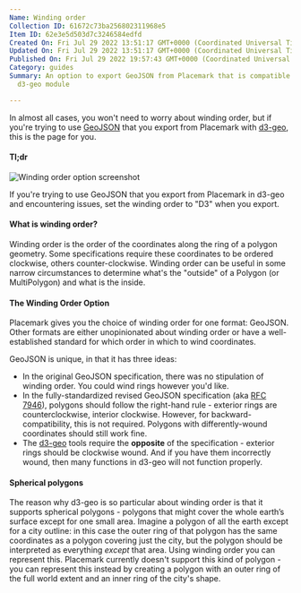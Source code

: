 ```yaml
---
Name: Winding order
Collection ID: 61672c73ba256802311968e5
Item ID: 62e3e5d503d7c3246584edfd
Created On: Fri Jul 29 2022 13:51:17 GMT+0000 (Coordinated Universal Time)
Updated On: Fri Jul 29 2022 13:51:17 GMT+0000 (Coordinated Universal Time)
Published On: Fri Jul 29 2022 19:57:43 GMT+0000 (Coordinated Universal Time)
Category: guides
Summary: An option to export GeoJSON from Placemark that is compatible with the
  d3-geo module

---
```


In almost all cases, you won't need to worry about winding order, but if you're trying to use [GeoJSON](/documentation/geojson) that you export from Placemark with [d3-geo](https://github.com/d3/d3-geo), this is the page for you.

#### Tl;dr

![Winding order option screenshot](https://uploads-ssl.webflow.com/61672c738436bb6bb116c6f2/62e3e3f13047421b090a9b97_CleanShot%202022-07-29%20at%2009.38.46%402x.png)

If you're trying to use GeoJSON that you export from Placemark in d3-geo and encountering issues, set the winding order to "D3" when you export.

#### What is winding order?

Winding order is the order of the coordinates along the ring of a polygon geometry. Some specifications require these coordinates to be ordered clockwise, others counter-clockwise. Winding order can be useful in some narrow circumstances to determine what's the "outside" of a Polygon (or MultiPolygon) and what is the inside.

#### The Winding Order Option

Placemark gives you the choice of winding order for one format: GeoJSON. Other formats are either unopinionated about winding order or have a well-established standard for which order in which to wind coordinates.

GeoJSON is unique, in that it has three ideas:

* In the original GeoJSON specification, there was no stipulation of winding order. You could wind rings however you'd like.
* In the fully-standardized revised GeoJSON specification (aka [RFC 7946](https://datatracker.ietf.org/doc/html/rfc7946)), polygons should follow the right-hand rule - exterior rings are counterclockwise, interior clockwise. However, for backward-compatibility, this is not required. Polygons with differently-wound coordinates should still work fine.
* The [d3-geo](https://github.com/d3/d3-geo) tools require the **opposite** of the specification - exterior rings should be clockwise wound. And if you have them incorrectly wound, then many functions in d3-geo will not function properly.

#### Spherical polygons

The reason why d3-geo is so particular about winding order is that it supports spherical polygons - polygons that might cover the whole earth’s surface except for one small area. Imagine a polygon of all the earth except for a city outline: in this case the outer ring of that polygon has the same coordinates as a polygon covering just the city, but the polygon should be interpreted as everything *except* that area. Using winding order you can represent this. Placemark currently doesn't support this kind of polygon - you can represent this instead by creating a polygon with an outer ring of the full world extent and an inner ring of the city's shape.
